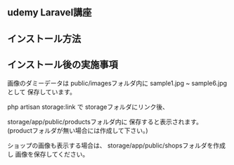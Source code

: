 ## udemy Laravel講座

## インストール方法

## インストール後の実施事項

画像のダミーデータは
public/imagesフォルダ内に
sample1.jpg ~ sample6.jpg として
保存しています。

php artisan storage:link で
storageフォルダにリンク後、

storage/app/public/productsフォルダ内に
保存すると表示されます。
(productフォルダが無い場合には作成して下さい。)

ショップの画像も表示する場合は、
storage/app/public/shopsフォルダを作成し
画像を保存してください。
